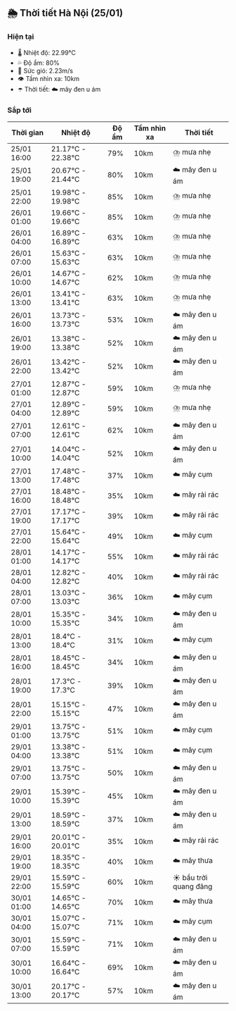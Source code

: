 ## 🌦️ Thời tiết Hà Nội (25/01)

### Hiện tại

- 🌡️ Nhiệt độ: 22.99℃
- 💦 Độ ẩm: 80%
- 💨 Sức gió: 2.23m/s
- 👁️ Tầm nhìn xa: 10km
- ☂️ Thời tiết: ☁️ mây đen u ám

### Sắp tới

| Thời gian | Nhiệt độ | Độ ẩm | Tầm nhìn xa | Thời tiết |
| --- | --- | --- | --- | --- |
| 25/01 16:00 | 21.17℃ - 22.38℃ | 79% | 10km | ⛈️ mưa nhẹ |
| 25/01 19:00 | 20.67℃ - 21.44℃ | 80% | 10km | ☁️ mây đen u ám |
| 25/01 22:00 | 19.98℃ - 19.98℃ | 85% | 10km | ⛈️ mưa nhẹ |
| 26/01 01:00 | 19.66℃ - 19.66℃ | 85% | 10km | ⛈️ mưa nhẹ |
| 26/01 04:00 | 16.89℃ - 16.89℃ | 63% | 10km | ⛈️ mưa nhẹ |
| 26/01 07:00 | 15.63℃ - 15.63℃ | 63% | 10km | ⛈️ mưa nhẹ |
| 26/01 10:00 | 14.67℃ - 14.67℃ | 62% | 10km | ⛈️ mưa nhẹ |
| 26/01 13:00 | 13.41℃ - 13.41℃ | 63% | 10km | ⛈️ mưa nhẹ |
| 26/01 16:00 | 13.73℃ - 13.73℃ | 53% | 10km | ☁️ mây đen u ám |
| 26/01 19:00 | 13.38℃ - 13.38℃ | 52% | 10km | ☁️ mây đen u ám |
| 26/01 22:00 | 13.42℃ - 13.42℃ | 52% | 10km | ☁️ mây đen u ám |
| 27/01 01:00 | 12.87℃ - 12.87℃ | 59% | 10km | ⛈️ mưa nhẹ |
| 27/01 04:00 | 12.89℃ - 12.89℃ | 59% | 10km | ⛈️ mưa nhẹ |
| 27/01 07:00 | 12.61℃ - 12.61℃ | 62% | 10km | ☁️ mây đen u ám |
| 27/01 10:00 | 14.04℃ - 14.04℃ | 52% | 10km | ☁️ mây đen u ám |
| 27/01 13:00 | 17.48℃ - 17.48℃ | 37% | 10km | ☁️ mây cụm |
| 27/01 16:00 | 18.48℃ - 18.48℃ | 35% | 10km | ☁️ mây rải rác |
| 27/01 19:00 | 17.17℃ - 17.17℃ | 39% | 10km | ☁️ mây rải rác |
| 27/01 22:00 | 15.64℃ - 15.64℃ | 49% | 10km | ☁️ mây cụm |
| 28/01 01:00 | 14.17℃ - 14.17℃ | 55% | 10km | ☁️ mây rải rác |
| 28/01 04:00 | 12.82℃ - 12.82℃ | 40% | 10km | ☁️ mây rải rác |
| 28/01 07:00 | 13.03℃ - 13.03℃ | 36% | 10km | ☁️ mây cụm |
| 28/01 10:00 | 15.35℃ - 15.35℃ | 34% | 10km | ☁️ mây đen u ám |
| 28/01 13:00 | 18.4℃ - 18.4℃ | 31% | 10km | ☁️ mây cụm |
| 28/01 16:00 | 18.45℃ - 18.45℃ | 34% | 10km | ☁️ mây đen u ám |
| 28/01 19:00 | 17.3℃ - 17.3℃ | 39% | 10km | ☁️ mây đen u ám |
| 28/01 22:00 | 15.15℃ - 15.15℃ | 47% | 10km | ☁️ mây đen u ám |
| 29/01 01:00 | 13.75℃ - 13.75℃ | 51% | 10km | ☁️ mây cụm |
| 29/01 04:00 | 13.38℃ - 13.38℃ | 51% | 10km | ☁️ mây cụm |
| 29/01 07:00 | 13.75℃ - 13.75℃ | 50% | 10km | ☁️ mây đen u ám |
| 29/01 10:00 | 15.39℃ - 15.39℃ | 45% | 10km | ☁️ mây đen u ám |
| 29/01 13:00 | 18.59℃ - 18.59℃ | 37% | 10km | ☁️ mây đen u ám |
| 29/01 16:00 | 20.01℃ - 20.01℃ | 35% | 10km | ☁️ mây rải rác |
| 29/01 19:00 | 18.35℃ - 18.35℃ | 40% | 10km | ☁️ mây thưa |
| 29/01 22:00 | 15.59℃ - 15.59℃ | 60% | 10km | ☀️ bầu trời quang đãng |
| 30/01 01:00 | 14.65℃ - 14.65℃ | 70% | 10km | ☁️ mây thưa |
| 30/01 04:00 | 15.07℃ - 15.07℃ | 71% | 10km | ☁️ mây cụm |
| 30/01 07:00 | 15.59℃ - 15.59℃ | 71% | 10km | ☁️ mây đen u ám |
| 30/01 10:00 | 16.64℃ - 16.64℃ | 69% | 10km | ☁️ mây đen u ám |
| 30/01 13:00 | 20.17℃ - 20.17℃ | 57% | 10km | ☁️ mây đen u ám |
